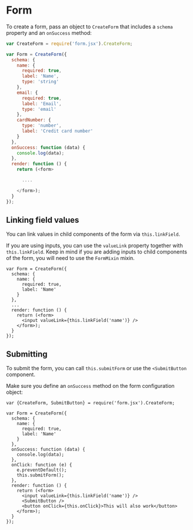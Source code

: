 # Form

To create a form, pass an object to `CreateForm` that includes a `schema` property and an `onSuccess` method:

```js
var CreateForm = require('form.jsx').CreateForm;

var Form = CreateForm({
  schema: {
    name: {
      required: true,
      label: 'Name',
      type: 'string'
    },
    email: {
      required: true,
      label: 'Email',
      type: 'email'
    },
    cardNumber: {
      type: 'number',
      label: 'Credit card number'
    }
  },
  onSuccess: function (data) {
    console.log(data);
  },
  render: function () {
    return (<form>

      ....

    </form>);
  }
});
```

## Linking field values

You can link values in child components of the form via `this.linkField`.

If you are using inputs, you can use the `valueLink` property together with `this.linkField`. Keep in mind if you are adding inputs to child components of the form, you will need to use the `FormMixin` mixin.

```
var Form = CreateForm({
  schema: {
    name: {
      required: true,
      label: 'Name'
    }
  },
  ...
  render: function () {
    return (<form>
      <input valueLink={this.linkField('name')} />
    </form>);
  }
});

```

## Submitting

To submit the form, you can call `this.submitForm` or use the `<SubmitButton` component.

Make sure you define an `onSuccess` method on the form configuration object:

```
var {CreateForm, SubmitButton} = require('form.jsx').CreateForm;

var Form = CreateForm({
  schema: {
    name: {
      required: true,
      label: 'Name'
    }
  },
  onSuccess: function (data) {
    console.log(data);
  },
  onClick: function (e) {
    e.preventDefault();
    this.submitForm();
  },
  render: function () {
    return (<form>
      <input valueLink={this.linkField('name')} />
      <SubmitButton />
      <button onClick={this.onClick}>This will also work</button>
    </form>);
  }
});

```




